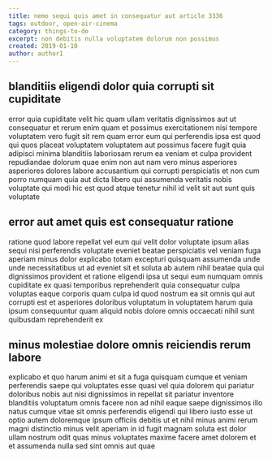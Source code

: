```yaml
---
title: nemo sequi quis amet in consequatur aut article 3336
tags: outdoor, open-air-cinema
category: things-to-do
excerpt: non debitis nulla voluptatem dolorum non possimus
created: 2019-01-10
author: author1
---
```


## blanditiis eligendi dolor quia corrupti sit cupiditate

error quia cupiditate velit hic quam ullam veritatis dignissimos aut ut consequatur et rerum enim quam et possimus exercitationem nisi tempore voluptatem vero fugit sit rem quam error eum qui perferendis ipsa est quod qui quos placeat voluptatem voluptatem aut possimus facere fugit quia adipisci minima blanditiis laboriosam rerum ea veniam et culpa provident repudiandae dolorum quae enim non aut nam vero minus asperiores asperiores dolores labore accusantium qui corrupti perspiciatis et non cum porro numquam quia aut dicta libero qui assumenda veritatis nobis voluptate qui modi hic est quod atque tenetur nihil id velit sit aut sunt quis voluptate

## error aut amet quis est consequatur ratione

ratione quod labore repellat vel eum qui velit dolor voluptate ipsum alias sequi nisi perferendis voluptate eveniet beatae perspiciatis vel veniam fuga aperiam minus dolor explicabo totam excepturi quisquam assumenda unde unde necessitatibus ut ad eveniet sit et soluta ab autem nihil beatae quia qui dignissimos provident et ratione eligendi ipsa ut sequi eum numquam omnis cupiditate ex quasi temporibus reprehenderit quia consequatur culpa voluptas eaque corporis quam culpa id quod nostrum ea sit omnis qui aut corrupti est et asperiores doloribus voluptatum in voluptatem harum quia ipsum consequuntur quam aliquid nobis dolore omnis occaecati nihil sunt quibusdam reprehenderit ex

## minus molestiae dolore omnis reiciendis rerum labore

explicabo et quo harum animi et sit a fuga quisquam cumque et veniam perferendis saepe qui voluptates esse quasi vel quia dolorem qui pariatur doloribus nobis aut nisi dignissimos in repellat sit pariatur inventore blanditiis voluptatum omnis facere non ad nihil eaque saepe dignissimos illo natus cumque vitae sit omnis perferendis eligendi qui libero iusto esse ut optio autem doloremque ipsum officiis debitis ut et nihil minus animi rerum magni distinctio minus velit aperiam in id fugit magnam soluta est dolor ullam nostrum odit quas minus voluptates maxime facere amet dolorem et et assumenda nulla sed sint omnis aut quae
